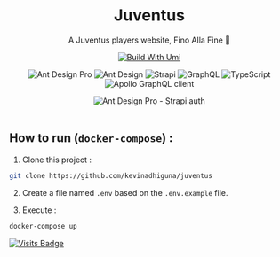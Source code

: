 <h1 align="center">Juventus</h1>

<div align="center">

A Juventus players website, Fino Alla Fine 🦓

[![Build With Umi](https://img.shields.io/badge/build%20with-umi-028fe4.svg?style=flat-square)](http://umijs.org/) <br/>

<img alt="Ant Design Pro" src="https://img.shields.io/badge/Ant_Design_Pro-0170FE?style=for-the-badge&logo=ant-design&logoColor=white" /> <img alt="Ant Design" src="https://img.shields.io/badge/-Ant_Design-%230170FE?&style=for-the-badge&logo=ant-design&logoColor=white" /> <img alt="Strapi" src="https://img.shields.io/badge/strapi-2e7eea?style=for-the-badge&logo=strapi&logoColor=white" /> <img alt="GraphQL" src="https://img.shields.io/badge/GraphQl-E10098?style=for-the-badge&logo=graphql&logoColor=white" /> <img alt="TypeScript" src="https://img.shields.io/badge/TypeScript-007ACC?style=for-the-badge&logo=typescript&logoColor=white" /> <img alt="Apollo GraphQL client" src="https://img.shields.io/badge/-Apollo_GraphQL-311C87?style=for-the-badge&logo=apollo-graphql" />

<img alt="Ant Design Pro - Strapi auth" src="https://s9.gifyu.com/images/324324kjhkjwe232.png" border="0" />

</div>

<!--
## Demo

<div align="center">
  <img alt="Ant Design Pro Strapi Auth - Demo" src="https://s3.gifyu.com/images/antdesignpro-strapi-round.gif" border="0" />
</div>
-->

<br/>

## How to run (`docker-compose`) :

1) Clone this project :
```bash
git clone https://github.com/kevinadhiguna/juventus
```

2) Create a file named `.env` based on the `.env.example` file.

3) Execute :
```bash
docker-compose up
```

[![Visits Badge](https://badges.pufler.dev/visits/kevinadhiguna/juventus)](https://github.com/kevinadhiguna)
